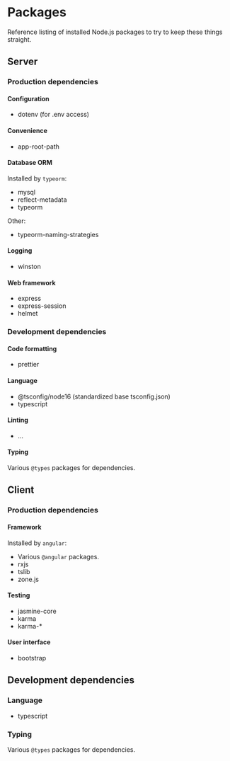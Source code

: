 #  Packages

Reference listing of installed Node.js packages to try to keep these things
straight.


<!-- ~~~~~~~~~~~~~~~~~~~~ Server ~~~~~~~~~~~~~~~~~~~~ -->
##  Server

###  Production dependencies

####  Configuration

* dotenv (for .env access)

####  Convenience

* app-root-path

####  Database ORM

Installed by `typeorm`:

* mysql
* reflect-metadata
* typeorm

Other:

* typeorm-naming-strategies

####  Logging

* winston

####  Web framework

* express
* express-session
* helmet



###  Development dependencies

####  Code formatting

* prettier

####  Language

* @tsconfig/node16 (standardized base tsconfig.json)
* typescript

####  Linting

* ...

####  Typing

Various `@types` packages for dependencies.




<!-- ~~~~~~~~~~~~~~~~~~~~ Client ~~~~~~~~~~~~~~~~~~~~ -->
##  Client



###  Production dependencies

####  Framework

Installed by `angular`:

* Various `@angular` packages.
* rxjs
* tslib
* zone.js

####  Testing

* jasmine-core
* karma
* karma-*

####  User interface

* bootstrap



##  Development dependencies

###  Language

* typescript

###  Typing

Various `@types` packages for dependencies.



<!-- |EOF -->
